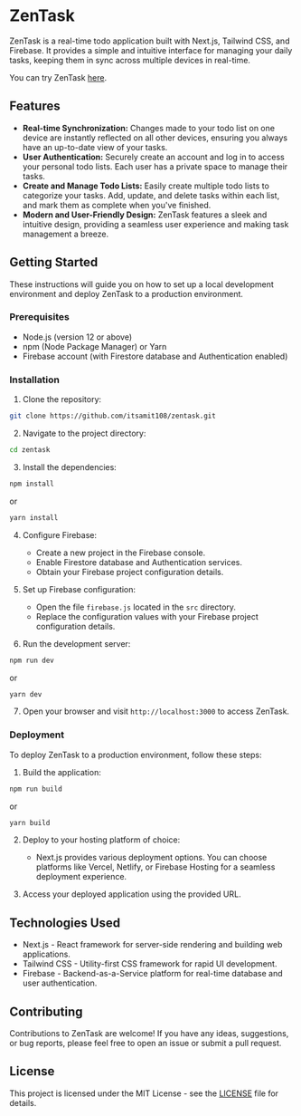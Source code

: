 # ZenTask

ZenTask is a real-time todo application built with Next.js, Tailwind CSS, and Firebase. It provides a simple and intuitive interface for managing your daily tasks, keeping them in sync across multiple devices in real-time.

You can try ZenTask [here]([https://todo-sync-phi.vercel.app/](https://zentask-six.vercel.app/)).

## Features

- **Real-time Synchronization:** Changes made to your todo list on one device are instantly reflected on all other devices, ensuring you always have an up-to-date view of your tasks.
- **User Authentication:** Securely create an account and log in to access your personal todo lists. Each user has a private space to manage their tasks.
- **Create and Manage Todo Lists:** Easily create multiple todo lists to categorize your tasks. Add, update, and delete tasks within each list, and mark them as complete when you've finished.
- **Modern and User-Friendly Design:** ZenTask features a sleek and intuitive design, providing a seamless user experience and making task management a breeze.

## Getting Started

These instructions will guide you on how to set up a local development environment and deploy ZenTask to a production environment.

### Prerequisites

- Node.js (version 12 or above)
- npm (Node Package Manager) or Yarn
- Firebase account (with Firestore database and Authentication enabled)

### Installation

1. Clone the repository:

```bash
git clone https://github.com/itsamit108/zentask.git
```

2. Navigate to the project directory:

```bash
cd zentask
```

3. Install the dependencies:

```bash
npm install
```

or

```bash
yarn install
```

4. Configure Firebase:

   - Create a new project in the Firebase console.
   - Enable Firestore database and Authentication services.
   - Obtain your Firebase project configuration details.
5. Set up Firebase configuration:

   - Open the file `firebase.js` located in the `src` directory.
   - Replace the configuration values with your Firebase project configuration details.
6. Run the development server:

```bash
npm run dev
```

or

```bash
yarn dev
```

7. Open your browser and visit `http://localhost:3000` to access ZenTask.

### Deployment

To deploy ZenTask to a production environment, follow these steps:

1. Build the application:

```bash
npm run build
```

or

```bash
yarn build
```

2. Deploy to your hosting platform of choice:

   - Next.js provides various deployment options. You can choose platforms like Vercel, Netlify, or Firebase Hosting for a seamless deployment experience.
3. Access your deployed application using the provided URL.

## Technologies Used

- Next.js - React framework for server-side rendering and building web applications.
- Tailwind CSS - Utility-first CSS framework for rapid UI development.
- Firebase - Backend-as-a-Service platform for real-time database and user authentication.

## Contributing

Contributions to ZenTask are welcome! If you have any ideas, suggestions, or bug reports, please feel free to open an issue or submit a pull request.

## License

This project is licensed under the MIT License - see the [LICENSE](LICENSE) file for details.
